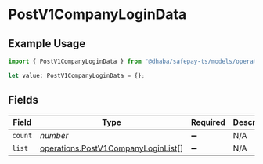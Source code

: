 # PostV1CompanyLoginData

## Example Usage

```typescript
import { PostV1CompanyLoginData } from "@dhaba/safepay-ts/models/operations";

let value: PostV1CompanyLoginData = {};
```

## Fields

| Field                                                                                    | Type                                                                                     | Required                                                                                 | Description                                                                              |
| ---------------------------------------------------------------------------------------- | ---------------------------------------------------------------------------------------- | ---------------------------------------------------------------------------------------- | ---------------------------------------------------------------------------------------- |
| `count`                                                                                  | *number*                                                                                 | :heavy_minus_sign:                                                                       | N/A                                                                                      |
| `list`                                                                                   | [operations.PostV1CompanyLoginList](../../models/operations/postv1companyloginlist.md)[] | :heavy_minus_sign:                                                                       | N/A                                                                                      |